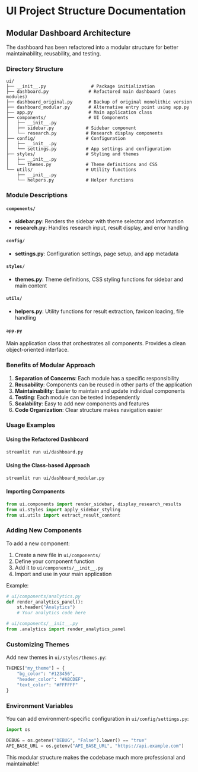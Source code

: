 # UI Project Structure Documentation

## Modular Dashboard Architecture

The dashboard has been refactored into a modular structure for better maintainability, reusability, and testing.

### Directory Structure

```
ui/
├── __init__.py                 # Package initialization
├── dashboard.py               # Refactored main dashboard (uses modules)
├── dashboard_original.py      # Backup of original monolithic version
├── dashboard_modular.py       # Alternative entry point using app.py
├── app.py                     # Main application class
├── components/                # UI Components
│   ├── __init__.py
│   ├── sidebar.py            # Sidebar component
│   └── research.py           # Research display components
├── config/                   # Configuration
│   ├── __init__.py
│   └── settings.py           # App settings and configuration
├── styles/                   # Styling and themes
│   ├── __init__.py
│   └── themes.py             # Theme definitions and CSS
└── utils/                    # Utility functions
    ├── __init__.py
    └── helpers.py            # Helper functions
```

### Module Descriptions

#### `components/`
- **sidebar.py**: Renders the sidebar with theme selector and information
- **research.py**: Handles research input, result display, and error handling

#### `config/`
- **settings.py**: Configuration settings, page setup, and app metadata

#### `styles/`
- **themes.py**: Theme definitions, CSS styling functions for sidebar and main content

#### `utils/`
- **helpers.py**: Utility functions for result extraction, favicon loading, file handling

#### `app.py`
Main application class that orchestrates all components. Provides a clean object-oriented interface.

### Benefits of Modular Approach

1. **Separation of Concerns**: Each module has a specific responsibility
2. **Reusability**: Components can be reused in other parts of the application
3. **Maintainability**: Easier to maintain and update individual components
4. **Testing**: Each module can be tested independently
5. **Scalability**: Easy to add new components and features
6. **Code Organization**: Clear structure makes navigation easier

### Usage Examples

#### Using the Refactored Dashboard
```bash
streamlit run ui/dashboard.py
```

#### Using the Class-based Approach
```bash
streamlit run ui/dashboard_modular.py
```

#### Importing Components
```python
from ui.components import render_sidebar, display_research_results
from ui.styles import apply_sidebar_styling
from ui.utils import extract_result_content
```

### Adding New Components

To add a new component:

1. Create a new file in `ui/components/`
2. Define your component function
3. Add it to `ui/components/__init__.py`
4. Import and use in your main application

Example:
```python
# ui/components/analytics.py
def render_analytics_panel():
    st.header("Analytics")
    # Your analytics code here

# ui/components/__init__.py
from .analytics import render_analytics_panel
```

### Customizing Themes

Add new themes in `ui/styles/themes.py`:

```python
THEMES["my_theme"] = {
    "bg_color": "#123456",
    "header_color": "#ABCDEF",
    "text_color": "#FFFFFF"
}
```

### Environment Variables

You can add environment-specific configuration in `ui/config/settings.py`:

```python
import os

DEBUG = os.getenv("DEBUG", "False").lower() == "true"
API_BASE_URL = os.getenv("API_BASE_URL", "https://api.example.com")
```

This modular structure makes the codebase much more professional and maintainable!
